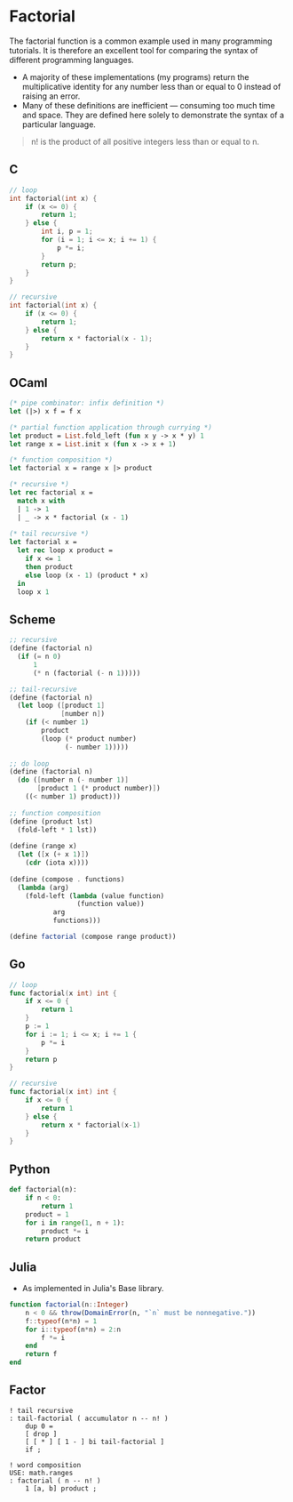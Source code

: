 # Factorial

The factorial function is a common example used in many programming tutorials. 
It is therefore an excellent tool for comparing the syntax of different programming languages.

- A majority of these implementations (my programs) return the multiplicative identity for any number 
  less than or equal to 0 instead of raising an error.
- Many of these definitions are inefficient — consuming too much time and space.
  They are defined here solely to demonstrate the syntax of a particular language.

> n! is the product of all positive integers less than or equal to n.

## C

```c
// loop
int factorial(int x) {
    if (x <= 0) {
        return 1;
    } else {
        int i, p = 1;
        for (i = 1; i <= x; i += 1) {
            p *= i;
        }
        return p;
    }
}

// recursive
int factorial(int x) {
    if (x <= 0) {
        return 1;
    } else {
        return x * factorial(x - 1);
    }
}
```

## OCaml

```ocaml
(* pipe combinator: infix definition *)
let (|>) x f = f x

(* partial function application through currying *)    
let product = List.fold_left (fun x y -> x * y) 1             
let range x = List.init x (fun x -> x + 1)

(* function composition *)    
let factorial x = range x |> product

(* recursive *)
let rec factorial x =
  match x with
  | 1 -> 1
  | _ -> x * factorial (x - 1)
  
(* tail recursive *)
let factorial x =
  let rec loop x product =
    if x <= 1
    then product
    else loop (x - 1) (product * x)
  in
  loop x 1
```

## Scheme

```scheme
;; recursive
(define (factorial n)
  (if (= n 0)
      1
      (* n (factorial (- n 1)))))

;; tail-recursive
(define (factorial n)
  (let loop ([product 1]
             [number n])
    (if (< number 1)
        product
        (loop (* product number) 
              (- number 1)))))
              
;; do loop
(define (factorial n)
  (do ([number n (- number 1)]
       [product 1 (* product number)])
    ((< number 1) product)))
    
;; function composition
(define (product lst)
  (fold-left * 1 lst))
    
(define (range x)
  (let ([x (+ x 1)])
    (cdr (iota x))))
      
(define (compose . functions)
  (lambda (arg)
    (fold-left (lambda (value function)
                 (function value))
	       arg
	       functions)))

(define factorial (compose range product))
```

## Go

```go
// loop
func factorial(x int) int {
	if x <= 0 {
		return 1
	}
	p := 1
	for i := 1; i <= x; i += 1 {
		p *= i
	}
	return p
}

// recursive
func factorial(x int) int {
	if x <= 0 {
		return 1
	} else {
		return x * factorial(x-1)
	}
}
```

## Python

```python
def factorial(n):
    if n < 0:
        return 1
    product = 1
    for i in range(1, n + 1):
        product *= i
    return product
```

## Julia 

- As implemented in Julia's Base library.

```julia
function factorial(n::Integer)
    n < 0 && throw(DomainError(n, "`n` must be nonnegative."))
    f::typeof(n*n) = 1
    for i::typeof(n*n) = 2:n
        f *= i
    end
    return f
end
```

## Factor

```factor
! tail recursive
: tail-factorial ( accumulator n -- n! )
    dup 0 =
    [ drop ]
    [ [ * ] [ 1 - ] bi tail-factorial ]
    if ;

! word composition
USE: math.ranges
: factorial ( n -- n! )
    1 [a, b] product ;
```
